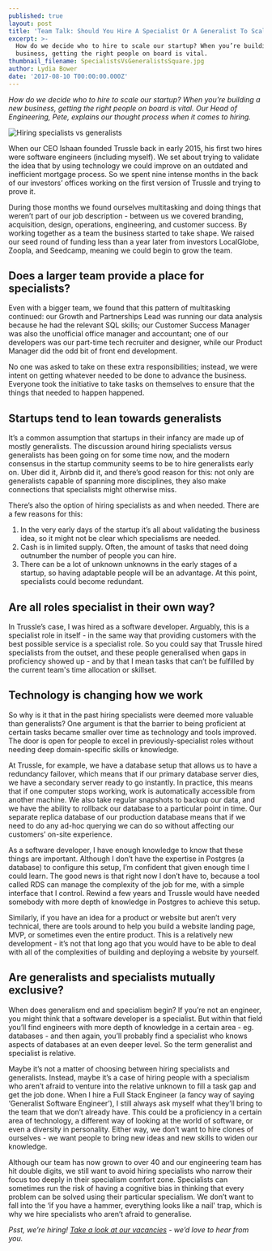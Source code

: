 ```yaml
---
published: true
layout: post
title: 'Team Talk: Should You Hire A Specialist Or A Generalist To Scale Your Startup?'
excerpt: >-
  How do we decide who to hire to scale our startup? When you’re building a new
  business, getting the right people on board is vital.     
thumbnail_filename: SpecialistsVsGeneralistsSquare.jpg
author: Lydia Bower
date: '2017-08-10 T00:00:00.000Z'
---
```

_How do we decide who to hire to scale our startup? When you’re building a new business, getting the right people on board is vital. Our Head of Engineering, Pete, explains our thought process when it comes to hiring._ 

![Hiring specialists vs generalists]({{site.baseurl}}/images/post_images/SpecialistsVsGeneralists.jpg)

When our CEO Ishaan founded Trussle back in early 2015, his first two hires were software engineers (including myself). We set about trying to validate the idea that by using technology we could improve on an outdated and inefficient mortgage process. So we spent nine intense months in the back of our investors’ offices working on the first version of Trussle and trying to prove it.


During those months we found ourselves multitasking and doing things that weren’t part of our job description - between us we covered branding, acquisition, design, operations, engineering, and customer success. By working together as a team the business started to take shape. We raised our seed round of funding less than a year later from investors LocalGlobe, Zoopla, and Seedcamp, meaning we could begin to grow the team. 

## Does a larger team provide a place for specialists?
Even with a bigger team, we found that this pattern of multitasking continued: our Growth and Partnerships Lead was running our data analysis because he had the relevant SQL skills; our Customer Success Manager was also the unofficial office manager and accountant; one of our developers was our part-time tech recruiter and designer, while our Product Manager did the odd bit of front end development.

No one was asked to take on these extra responsibilities; instead, we were intent on getting whatever needed to be done to advance the business. Everyone took the initiative to take tasks on themselves to ensure that the things that needed to happen happened.

## Startups tend to lean towards generalists 
It’s a common assumption that startups in their infancy are made up of mostly generalists. The discussion around hiring specialists versus generalists has been going on for some time now, and the modern consensus in the startup community seems to be to hire generalists early on. Uber did it, Airbnb did it, and there’s good reason for this: not only are generalists capable of spanning more disciplines, they also make connections that specialists might otherwise miss. 

There’s also the option of hiring specialists as and when needed. There are a few reasons for this: 

1. In the very early days of the startup it’s all about validating the business idea, so it might not be clear which specialisms are needed. 
2. Cash is in limited supply. Often, the amount of tasks that need doing outnumber the number of people you can hire.
3. There can be a lot of unknown unknowns in the early stages of a startup, so having adaptable people will be an advantage. At this point, specialists could become redundant. 

## Are all roles specialist in their own way? 
In Trussle’s case, I was hired as a software developer. Arguably, this is a specialist role in itself - in the same way that providing customers with the best possible service is a specialist role. So you could say that Trussle hired specialists from the outset, and these people generalised when gaps in proficiency showed up - and by that I mean tasks that can’t be fulfilled by the current team's time allocation or skillset. 

## Technology is changing how we work
So why is it that in the past hiring specialists were deemed more valuable than generalists? One argument is that the barrier to being proficient at certain tasks became smaller over time as technology and tools improved. The door is open for people to excel in previously-specialist roles without needing deep domain-specific skills or knowledge.

At Trussle, for example, we have a database setup that allows us to have a redundancy failover, which means that if our primary database server dies, we have a secondary server ready to go instantly. In practice, this means that if one computer stops working, work is automatically accessible from another machine. We also take regular snapshots to backup our data, and we have the ability to rollback our database to a particular point in time. Our separate replica database of our production database means that if we need to do any ad-hoc querying we can do so without affecting our customers’ on-site experience.

As a software developer, I have enough knowledge to know that these things are important. Although I don’t have the expertise in Postgres (a database) to configure this setup, I’m confident that given enough time I could learn. The good news is that right now I don’t have to, because a tool called RDS can manage the complexity of the job for me, with a simple interface that I control. Rewind a few years and Trussle would have needed somebody with more depth of knowledge in Postgres to achieve this setup.

Similarly, if you have an idea for a product or website but aren’t very technical, there are tools around to help you build a website landing page, MVP, or sometimes even the entire product. This is a relatively new development - it’s not that long ago that you would have to be able to deal with all of the complexities of building and deploying a website by yourself. 

## Are generalists and specialists mutually exclusive?
When does generalism end and specialism begin? If you’re not an engineer, you might think that a software developer is a specialist. But within that field you’ll find engineers with more depth of knowledge in a certain area - eg. databases - and then again, you’ll probably find a specialist who knows aspects of databases at an even deeper level. So the term generalist and specialist is relative.

Maybe it’s not a matter of choosing between hiring specialists and generalists. Instead, maybe it’s a case of hiring people with a specialism who aren’t afraid to venture into the relative unknown to fill a task gap and get the job done. When I hire a Full Stack Engineer (a fancy way of saying ‘Generalist Software Engineer’), I still always ask myself what they’ll bring to the team that we don’t already have. This could be a proficiency in a certain area of technology, a different way of looking at the world of software, or even a diversity in personality. Either way, we don’t want to hire clones of ourselves - we want people to bring new ideas and new skills to widen our knowledge. 

Although our team has now grown to over 40 and our engineering team has hit double digits, we still want to avoid hiring specialists who narrow their focus too deeply in their specialism comfort zone. Specialists can sometimes run the risk of having a cognitive bias in thinking that every problem can be solved using their particular specialism. We don’t want to fall into the ‘if you have a hammer, everything looks like a nail' trap, which is why we hire specialists who aren’t afraid to generalise.

_Psst, we’re hiring! [Take a look at our vacancies](https://jobs.lever.co/trussle "Trussle job vacancies") - we’d love to hear from you._


